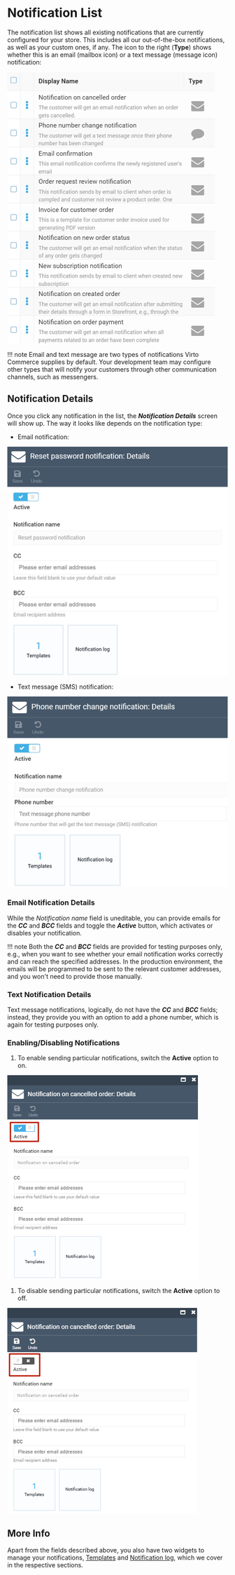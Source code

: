 # Notification List

The notification list shows all existing notifications that are currently configured for your store. This includes all our out-of-the-box notifications, as well as your custom ones, if any. The icon to the right (**Type**) shows whether this is an email (mailbox icon) or a text message (message icon) notification:

![Notification list](media/notification-list.png)

!!! note
	Email and text message are two types of notifications Virto Commerce supplies by default. Your development team may configure other types that will notify your customers through other communication channels, such as messengers.

## Notification Details
Once you click any notification in the list, the ***Notification Details*** screen will show up. The way it looks like depends on the notification type:

+ Email notification:

![Notification details](media/notification-details.png)

+ Text message (SMS) notification:

![Notification details for text messages](media/notification-details-sms.png)

### Email Notification Details
While the *Notification name* field is uneditable, you can provide emails for the ***CC*** and ***BCC*** fields and toggle the ***Active*** button, which activates or disables your notification.

!!! note
	Both the ***CC*** and ***BCC*** fields are provided for testing purposes only, e.g., when you want to see whether your email notification works correctly and can reach the specified addresses. In the production environment, the emails will be programmed to be sent to the relevant customer addresses, and you won't need to provide those manually.

### Text Notification Details
Text message notifications, logically, do not have the ***CC*** and ***BCC*** fields; instead, they provide you with an option to add a phone number, which is again for testing purposes only.

### Enabling/Disabling Notifications

1. To enable sending particular notifications, switch the **Active** option to on.

![Notification details](media/notification-on.png)

1. To disable sending particular notifications, switch the **Active** option to off.

![Notification details](media/notification-off.png)

## More Info
Apart from the fields described above, you also have two widgets to manage your notifications, [Templates](notification-templates.md) and [Notification log](notification-log.md), which we cover in the respective sections.